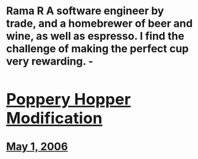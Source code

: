 # Rama R A software engineer by trade, and a homebrewer of beer and wine, as well as espresso. I find the challenge of making the perfect cup very rewarding. - [<h2>Poppery Hopper Modification</h2>May 1, 2006](https://ineedcoffee.com/poppery-hopper-modification/)